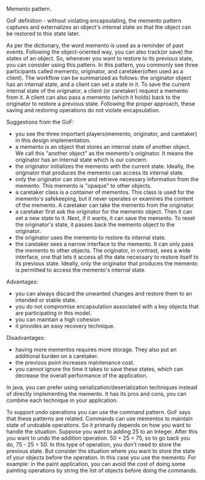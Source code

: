 
Memento pattern.

GoF definition - without violating encapsulating, the memento pattern captures and externalizes an object's internal
state so that the object can be restored to this state later.

As per the dictionary, the word memento is used as a reminder of past events. Following the object-oriented way, you
can also track(or save) the states of an object. So, whenever you want to restore to its previous state, you can 
consider using this pattern.
In this pattern, you commonly see three participants called memento, originator, and caretaker(often used as a client).
The workflow can be summarized as follows: the originator object has an internal state, and a client can set a state
in it. To save the current internal state of the originator, a client (or caretaker) request a memento from it. A client
can also pass a memento (which it holds) back to the originator to restore a previous state. Following the proper approach,
these saving and restoring operations do not violate encapsulation.

Suggestions from the GoF:
- you see the three important players(memento, originator, and caretaker) in this design implementation.
- a memento is an object that stores an internal state of another object. We call this "another object" as the memento's
originator. It means the originator has an internal state which is our concern.
- the originator initializes the memento with the current state. Ideally, the originator that produces the memento can
access its internal state.
- only the originator can store and retrieve necessary information from the memento. This memento is "opaque" to
other objects.
- a caretaker class is a container of mementos. This class is used for the memento's safekeeping, but it never operates
or examines the content of the memento. A caretaker can take the memento from the originator.
- a caretaker first ask the originator for the memento object. Then it can set a new state to it. Next, if it wants,
it can save the memento. To reset the originator's state, it passes back the memento object to the originator.
- the originator uses the memento to restore its internal state.
- the caretaker sees a narrow interface to the memento. It can only pass the memento to other objects. The originator,
in contrast, sees a wide interface, one that lets it access all the date necessary to restore itself to its previous
state. Ideally, only the originator that produces the memento is permitted to access the memento's internal state.

Advantages:
- you can always discard the unwanted changes and restore them to an intended or stable state.
- you do not compromise encapsulation associated with a key objects that are participating in this model.
- you can maintain a high cohesion
- it provides an easy recovery technique.

Disadvantages:
- having more mementos requires more storage. They also put an additional burden on a caretaker.
- the previous point increases maintenance cost.
- you cannot ignore the time it takes to save these states, which can decrease the overall performance of the application.


In java, you can prefer using serialization/deserialization techniques instead of directly implementing the memento. It
has its pros and cons, you can combine each technique in your application.

To support undo operations you can use the command pattern. GoF says that these patterns are related. Commands can use
mementos to maintain state of undoable operations. So it primarily depends on how you want to handle the situation.
Suppose you want to adding 25 to an Integer. After this you want to undo the addition operation. 50 + 25 = 75, so to 
go back you do, 75 - 25 = 50. In this type of operation, you don't need to store the previous state.
But consider the situation where you want to store the state of your objects before the operation. In this case you use 
the memento. For example: in the paint application, you can avoid the cost of doing some painting operations by string 
the list of objects before doing the commands.